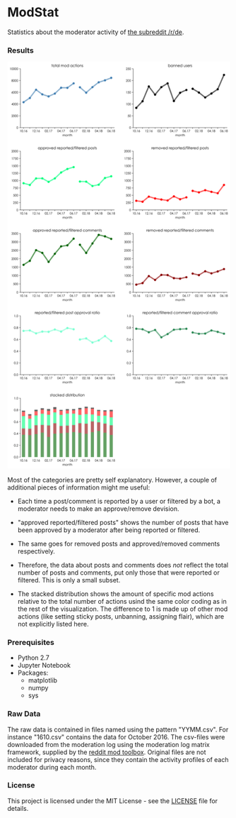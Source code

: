 # ModStat

Statistics about the moderator activity of [the subreddit /r/de](https://www.reddit.com/r/de/).

### Results

![alt text](modStat_lines.png "modstat summary")

Most of the categories are pretty self explanatory. However, a couple of additional pieces
of information might me useful:

* Each time a post/comment is reported by a user or filtered by a bot, a moderator needs to make an approve/remove devision.

* "approved reported/filtered posts" shows the number of posts that have been approved by a moderator after being reported or filtered.

* The same goes for removed posts and approved/removed comments respectively.

* Therefore, the data about posts and comments does *not* reflect the total number of posts and comments, put only those that were reported or filtered. This is only a small subset.

* The stacked distribution shows the amount of specific mod actions relative to the total number of actions usind the same color coding as in the rest of the visualization. The difference to 1 is made up of other mod actions (like setting sticky posts, unbanning, assigning flair), which are not explicitly listed here.

### Prerequisites

* Python 2.7
* Jupyter Notebook
* Packages:
    * matplotlib
    * numpy
    * sys

### Raw Data

The raw data is contained in files named using the pattern "YYMM.csv". For instance "1610.csv" contains the data for October 2016. 
The csv-files were downloaded from the moderation log using the moderation log matrix framework, supplied by the [reddit mod toolbox](https://www.reddit.com/r/toolbox/).
Original files are not included for privacy reasons, since they contain the activity profiles of each moderator during each month.

### License

This project is licensed under the MIT License - see the [LICENSE](LICENSE) file for details.